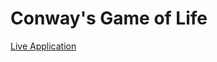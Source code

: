 # Conway's Game of Life

<span>
  <a href="https://conway-game-of-life-nine.vercel.app/">Live Application</a>
</span>
